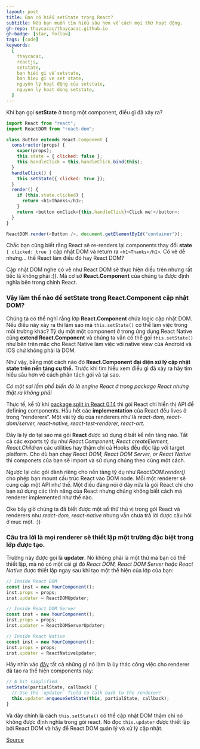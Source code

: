 ```yaml
---
layout: post
title: Bạn có hiểu setState trong React?
subtitle: Nếu bạn muốn tìm hiểu sâu hơn về cách mọi thứ hoạt động.
gh-repo: thaycacac/thaycacac.github.io
gh-badge: [star, follow]
tags: [code]
keywords:
  [
    thaycacac,
    reactjs,
    setstate,
    bạn hiểu gì về setstate,
    ban hieu gi ve set state,
    nguyên lý hoạt động của setstate,
    nguyen ly hoat dong setstate,
  ]
---
```


Khi bạn gọi **setState** ở trong một component, điều gì đã xảy ra?

```javascript
import React from "react";
import ReactDOM from "react-dom";

class Button extends React.Component {
  constructor(props) {
    super(props);
    this.state = { clicked: false };
    this.handleClick = this.handleClick.bind(this);
  }
  handleClick() {
    this.setState({ clicked: true });
  }
  render() {
    if (this.state.clicked) {
      return <h1>Thanks</h1>;
    }
    return <button onClick={this.handleClick}>Click me!</button>;
  }
}

ReactDOM.render(<Button />, document.getElementById("container"));
```

Chắc bạn cũng biết rằng React sẽ re-renders lại components thay đổi **state** `{ clicked: true }` cập nhật DOM và return ra `<h1>Thanks</h1>`. Có vẻ dễ nhưng... thế React làm điều đó hay React DOM?

Cập nhật DOM nghe có vẻ như React DOM sẽ thực hiện điều trên nhưng rất tiếc là không phải :)). Mà cơ sở **React.Component** của chúng ta được định nghĩa bên trong chính React.

### Vậy làm thế nào để setState trong React.Component cập nhật DOM?

Chúng ta có thể nghĩ rằng lớp **React.Component** chứa logic cập nhật DOM. Nếu điều này xảy ra thì làm sao mà `this.setState()` có thể làm việc trong môi trường khác? Tỷ dụ một một component ở trong ứng dụng React Native cũng **extend React.Component** và chúng ta vẫn có thể gọi `this.setState()` như bên trên mặc cho React Native làm việc với native view của Android và IOS chứ không phải là DOM.

Như vậy, bằng một cách nào đó **React.Component đại diện xử lý cập nhật state trên nền tảng cụ thể.** Trước khi tìm hiểu xem điều gì đã xảy ra hãy tìm hiểu sâu hơn về cách phân tách gói và tại sao.

_Có một sai lầm phổ biến đó là *engine* React ở trong package *React* nhưng thật ra không phải_

Thực tế, kể từ khi [package split in React 0.14](https://reactjs.org/blog/2015/07/03/react-v0.14-beta-1.html#two-packages) thì gói React chỉ hiển thị API để defining components. Hầu hết các **implementation** của React đểu lives ở trong “renderers”. Một vài tỷ dụ của renderers như là _react-dom, react-dom/server, react-native, react-test-renderer, react-art_.

Đây là lý do tại sao mà gói **React** được sử dụng ở bất kể nền tảng nào. Tất cả các exports tỷ dụ như _React.Component, React.createElement, React.Children_ các utilities hay thậm chí cả Hooks đều độc lập với target platform. Cho dù bạn chạy _React DOM, React DOM Server, or React Native_ thì componets của bạn sẽ import và sử dụng chúng theo cùng một cách.

Ngược lại các gói dành riêng cho nền tảng tỷ dụ như _ReactDOM.render()_ cho phép bạn mount cấu trúc React vào DOM node. Mỗi một renderer sẽ cung cấp một API như thế. Một điều đáng nói ở đây nữa là gói React chỉ cho bạn sử dụng các tính năng của React nhưng chúng không biết cách mà renderer implemented như thế nào.

Oke bây giờ chúng ta đã biết được một số thứ thú vị trong gói React và renderers như _react-dom, react-native_ nhưng vẫn chưa trả lời được câu hỏi ở mục một. :))

### Câu trả lời là mọi renderer sẽ thiết lập một trường đặc biệt trong lớp được tạo.

Trường này được gọi là **updater**. Nó không phải là một thứ mà bạn có thể thiết lập, mà nó có một cái gì đó _React DOM, React DOM Server hoặc React Native_ được thiết lập ngay sau khi tạo một thể hiện của lớp của bạn:

```javascript
// Inside React DOM
const inst = new YourComponent();
inst.props = props;
inst.updater = ReactDOMUpdater;

// Inside React DOM Server
const inst = new YourComponent();
inst.props = props;
inst.updater = ReactDOMServerUpdater;

// Inside React Native
const inst = new YourComponent();
inst.props = props;
inst.updater = ReactNativeUpdater;
```

Hãy nhìn vào [đây](https://github.com/facebook/react/blob/ce43a8cd07c355647922480977b46713bd51883e/packages/react/src/ReactBaseClasses.js#L58-L67) tất cả những gì nó làm là ủy thác công việc cho renderer đã tạo ra thể hiện components này:

```javascript
// A bit simplified
setState(partialState, callback) {
  // Use the `updater` field to talk back to the renderer!
  this.updater.enqueueSetState(this, partialState, callback);
}
```

Và đây chính là cách `this.setState()` có thể cập nhật DOM thậm chí nó không được định nghĩa trong gói react. Nó đọc `this.updater` được thiết lập bởi React DOM và hãy để React DOM quản lý và xử lý cập nhật.

[Source](https://overreacted.io/how-does-setstate-know-what-to-do/)
